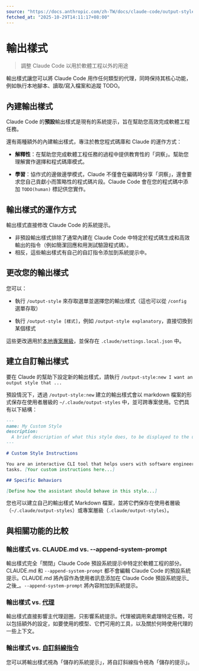 ```yaml
---
source: "https://docs.anthropic.com/zh-TW/docs/claude-code/output-styles.md"
fetched_at: "2025-10-29T14:11:17+08:00"
---
```


# 輸出樣式

> 調整 Claude Code 以用於軟體工程以外的用途

輸出樣式讓您可以將 Claude Code 用作任何類型的代理，同時保持其核心功能，例如執行本地腳本、讀取/寫入檔案和追蹤 TODO。

## 內建輸出樣式

Claude Code 的**預設**輸出樣式是現有的系統提示，旨在幫助您高效完成軟體工程任務。

還有兩種額外的內建輸出樣式，專注於教您程式碼庫和 Claude 的運作方式：

* **解釋性**：在幫助您完成軟體工程任務的過程中提供教育性的「洞察」。幫助您理解實作選擇和程式碼庫模式。

* **學習**：協作式的邊做邊學模式，Claude 不僅會在編碼時分享「洞察」，還會要求您自己貢獻小而策略性的程式碼片段。Claude Code 會在您的程式碼中添加 `TODO(human)` 標記供您實作。

## 輸出樣式的運作方式

輸出樣式直接修改 Claude Code 的系統提示。

* 非預設輸出樣式排除了通常內建在 Claude Code 中特定於程式碼生成和高效輸出的指令（例如簡潔回應和用測試驗證程式碼）。
* 相反，這些輸出樣式有自己的自訂指令添加到系統提示中。

## 更改您的輸出樣式

您可以：

* 執行 `/output-style` 來存取選單並選擇您的輸出樣式（這也可以從 `/config` 選單存取）

* 執行 `/output-style [樣式]`，例如 `/output-style explanatory`，直接切換到某個樣式

這些更改適用於[本地專案層級](/zh-TW/docs/claude-code/settings)，並保存在 `.claude/settings.local.json` 中。

## 建立自訂輸出樣式

要在 Claude 的幫助下設定新的輸出樣式，請執行
`/output-style:new I want an output style that ...`

預設情況下，透過 `/output-style:new` 建立的輸出樣式會以 markdown 檔案的形式保存在使用者層級的 `~/.claude/output-styles` 中，並可跨專案使用。它們具有以下結構：

```markdown  theme={null}
---
name: My Custom Style
description:
  A brief description of what this style does, to be displayed to the user
---

# Custom Style Instructions

You are an interactive CLI tool that helps users with software engineering
tasks. [Your custom instructions here...]

## Specific Behaviors

[Define how the assistant should behave in this style...]
```

您也可以建立自己的輸出樣式 Markdown 檔案，並將它們保存在使用者層級（`~/.claude/output-styles`）或專案層級（`.claude/output-styles`）。

## 與相關功能的比較

### 輸出樣式 vs. CLAUDE.md vs. --append-system-prompt

輸出樣式完全「關閉」Claude Code 預設系統提示中特定於軟體工程的部分。CLAUDE.md 和 `--append-system-prompt` 都不會編輯 Claude Code 的預設系統提示。CLAUDE.md 將內容作為使用者訊息添加在 Claude Code 預設系統提示\_之後\_。`--append-system-prompt` 將內容附加到系統提示。

### 輸出樣式 vs. [代理](/zh-TW/docs/claude-code/sub-agents)

輸出樣式直接影響主代理迴圈，只影響系統提示。代理被調用來處理特定任務，可以包括額外的設定，如要使用的模型、它們可用的工具，以及關於何時使用代理的一些上下文。

### 輸出樣式 vs. [自訂斜線指令](/zh-TW/docs/claude-code/slash-commands)

您可以將輸出樣式視為「儲存的系統提示」，將自訂斜線指令視為「儲存的提示」。

